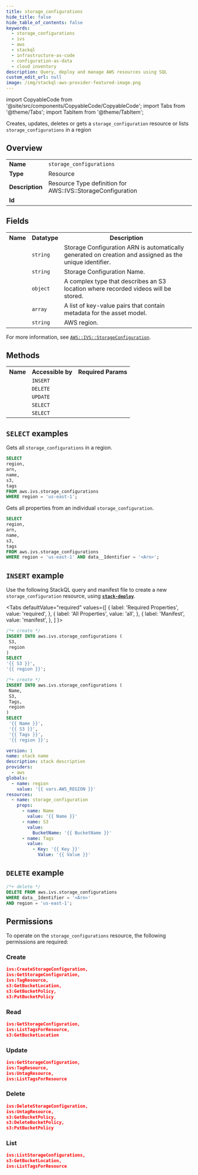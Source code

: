 ```yaml
---
title: storage_configurations
hide_title: false
hide_table_of_contents: false
keywords:
  - storage_configurations
  - ivs
  - aws
  - stackql
  - infrastructure-as-code
  - configuration-as-data
  - cloud inventory
description: Query, deploy and manage AWS resources using SQL
custom_edit_url: null
image: /img/stackql-aws-provider-featured-image.png
---
```


import CopyableCode from '@site/src/components/CopyableCode/CopyableCode';
import Tabs from '@theme/Tabs';
import TabItem from '@theme/TabItem';

Creates, updates, deletes or gets a <code>storage_configuration</code> resource or lists <code>storage_configurations</code> in a region

## Overview
<table>
<tbody>
<tr><td><b>Name</b></td><td><code>storage_configurations</code></td></tr>
<tr><td><b>Type</b></td><td>Resource</td></tr>
<tr><td><b>Description</b></td><td>Resource Type definition for AWS::IVS::StorageConfiguration</td></tr>
<tr><td><b>Id</b></td><td><CopyableCode code="aws.ivs.storage_configurations" /></td></tr>
</tbody>
</table>

## Fields
<table>
<tbody>
<tr><th>Name</th><th>Datatype</th><th>Description</th></tr><tr><td><CopyableCode code="arn" /></td><td><code>string</code></td><td>Storage Configuration ARN is automatically generated on creation and assigned as the unique identifier.</td></tr>
<tr><td><CopyableCode code="name" /></td><td><code>string</code></td><td>Storage Configuration Name.</td></tr>
<tr><td><CopyableCode code="s3" /></td><td><code>object</code></td><td>A complex type that describes an S3 location where recorded videos will be stored.</td></tr>
<tr><td><CopyableCode code="tags" /></td><td><code>array</code></td><td>A list of key-value pairs that contain metadata for the asset model.</td></tr>
<tr><td><CopyableCode code="region" /></td><td><code>string</code></td><td>AWS region.</td></tr>
</tbody>
</table>

For more information, see <a href="https://docs.aws.amazon.com/AWSCloudFormation/latest/UserGuide/aws-resource-ivs-storageconfiguration.html"><code>AWS::IVS::StorageConfiguration</code></a>.

## Methods

<table>
<tbody>
  <tr>
    <th>Name</th>
    <th>Accessible by</th>
    <th>Required Params</th>
  </tr>
  <tr>
    <td><CopyableCode code="create_resource" /></td>
    <td><code>INSERT</code></td>
    <td><CopyableCode code="S3, region" /></td>
  </tr>
  <tr>
    <td><CopyableCode code="delete_resource" /></td>
    <td><code>DELETE</code></td>
    <td><CopyableCode code="data__Identifier, region" /></td>
  </tr>
  <tr>
    <td><CopyableCode code="update_resource" /></td>
    <td><code>UPDATE</code></td>
    <td><CopyableCode code="data__Identifier, data__PatchDocument, region" /></td>
  </tr>
  <tr>
    <td><CopyableCode code="list_resources" /></td>
    <td><code>SELECT</code></td>
    <td><CopyableCode code="region" /></td>
  </tr>
  <tr>
    <td><CopyableCode code="get_resource" /></td>
    <td><code>SELECT</code></td>
    <td><CopyableCode code="data__Identifier, region" /></td>
  </tr>
</tbody>
</table>

## `SELECT` examples
Gets all <code>storage_configurations</code> in a region.
```sql
SELECT
region,
arn,
name,
s3,
tags
FROM aws.ivs.storage_configurations
WHERE region = 'us-east-1';
```
Gets all properties from an individual <code>storage_configuration</code>.
```sql
SELECT
region,
arn,
name,
s3,
tags
FROM aws.ivs.storage_configurations
WHERE region = 'us-east-1' AND data__Identifier = '<Arn>';
```

## `INSERT` example

Use the following StackQL query and manifest file to create a new <code>storage_configuration</code> resource, using [__`stack-deploy`__](https://pypi.org/project/stack-deploy/).

<Tabs
    defaultValue="required"
    values={[
      { label: 'Required Properties', value: 'required', },
      { label: 'All Properties', value: 'all', },
      { label: 'Manifest', value: 'manifest', },
    ]
}>
<TabItem value="required">

```sql
/*+ create */
INSERT INTO aws.ivs.storage_configurations (
 S3,
 region
)
SELECT 
'{{ S3 }}',
'{{ region }}';
```
</TabItem>
<TabItem value="all">

```sql
/*+ create */
INSERT INTO aws.ivs.storage_configurations (
 Name,
 S3,
 Tags,
 region
)
SELECT 
 '{{ Name }}',
 '{{ S3 }}',
 '{{ Tags }}',
 '{{ region }}';
```
</TabItem>
<TabItem value="manifest">

```yaml
version: 1
name: stack name
description: stack description
providers:
  - aws
globals:
  - name: region
    value: '{{ vars.AWS_REGION }}'
resources:
  - name: storage_configuration
    props:
      - name: Name
        value: '{{ Name }}'
      - name: S3
        value:
          BucketName: '{{ BucketName }}'
      - name: Tags
        value:
          - Key: '{{ Key }}'
            Value: '{{ Value }}'

```
</TabItem>
</Tabs>

## `DELETE` example

```sql
/*+ delete */
DELETE FROM aws.ivs.storage_configurations
WHERE data__Identifier = '<Arn>'
AND region = 'us-east-1';
```

## Permissions

To operate on the <code>storage_configurations</code> resource, the following permissions are required:

### Create
```json
ivs:CreateStorageConfiguration,
ivs:GetStorageConfiguration,
ivs:TagResource,
s3:GetBucketLocation,
s3:GetBucketPolicy,
s3:PutBucketPolicy
```

### Read
```json
ivs:GetStorageConfiguration,
ivs:ListTagsForResource,
s3:GetBucketLocation
```

### Update
```json
ivs:GetStorageConfiguration,
ivs:TagResource,
ivs:UntagResource,
ivs:ListTagsForResource
```

### Delete
```json
ivs:DeleteStorageConfiguration,
ivs:UntagResource,
s3:GetBucketPolicy,
s3:DeleteBucketPolicy,
s3:PutBucketPolicy
```

### List
```json
ivs:ListStorageConfigurations,
s3:GetBucketLocation,
ivs:ListTagsForResource
```
